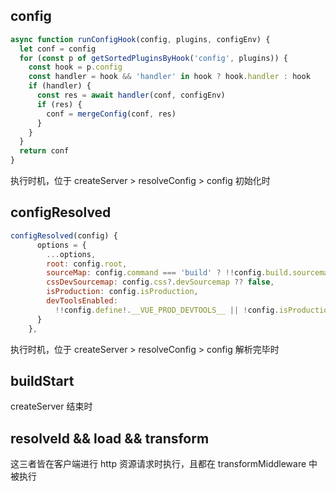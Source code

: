 ## config

```typescript
async function runConfigHook(config, plugins, configEnv) {
  let conf = config
  for (const p of getSortedPluginsByHook('config', plugins)) {
    const hook = p.config
    const handler = hook && 'handler' in hook ? hook.handler : hook
    if (handler) {
      const res = await handler(conf, configEnv)
      if (res) {
        conf = mergeConfig(conf, res)
      }
    }
  }
  return conf
}
```

执行时机，位于 createServer > resolveConfig > config 初始化时

## configResolved

```javascript
configResolved(config) {
      options = {
        ...options,
        root: config.root,
        sourceMap: config.command === 'build' ? !!config.build.sourcemap : true,
        cssDevSourcemap: config.css?.devSourcemap ?? false,
        isProduction: config.isProduction,
        devToolsEnabled:
          !!config.define!.__VUE_PROD_DEVTOOLS__ || !config.isProduction
      }
    },

```

执行时机，位于 createServer > resolveConfig > config 解析完毕时

## buildStart

createServer 结束时

## resolveId && load && transform

这三者皆在客户端进行 http 资源请求时执行，且都在 transformMiddleware 中被执行
